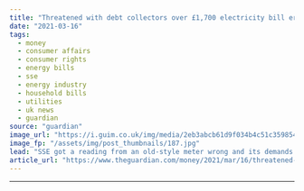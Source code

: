 ```yaml
---
title: "Threatened with debt collectors over £1,700 electricity bill error"
date: "2021-03-16"
tags: 
  - money
  - consumer affairs
  - consumer rights
  - energy bills
  - sse
  - energy industry
  - household bills
  - utilities
  - uk news
  - guardian
source: "guardian"
image_url: "https://i.guim.co.uk/img/media/2eb3abcb61d9f034b4c51c35985422f9d390438e/0_333_4992_2995/master/4992.jpg?width=460&quality=85&auto=format&fit=max&s=a21746202e3d689d22f778d941743e7d"
image_fp: "/assets/img/post_thumbnails/187.jpg"
lead: "SSE got a reading from an old-style meter wrong and its demands are causing sleepless nightsOur energy supplier for more than 50 years, SSE, is threatening to send in debt collectors for £1,700 we do not owe.We have an old-style dial meter, which has..."
article_url: "https://www.theguardian.com/money/2021/mar/16/threatened-with-debt-collectors-over-1700-electricity-bill-error"
---
```


---
